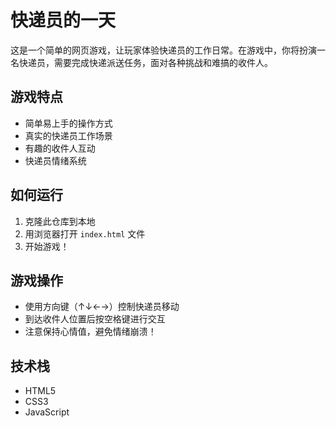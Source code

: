 # 快递员的一天

这是一个简单的网页游戏，让玩家体验快递员的工作日常。在游戏中，你将扮演一名快递员，需要完成快递派送任务，面对各种挑战和难搞的收件人。

## 游戏特点

- 简单易上手的操作方式
- 真实的快递员工作场景
- 有趣的收件人互动
- 快递员情绪系统

## 如何运行

1. 克隆此仓库到本地
2. 用浏览器打开 `index.html` 文件
3. 开始游戏！

## 游戏操作

- 使用方向键（↑↓←→）控制快递员移动
- 到达收件人位置后按空格键进行交互
- 注意保持心情值，避免情绪崩溃！

## 技术栈

- HTML5
- CSS3
- JavaScript 